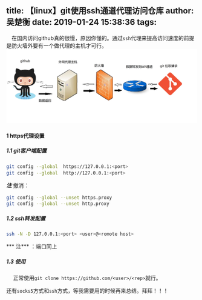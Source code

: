 title: 【linux】git使用ssh通道代理访问仓库
author: 吴楚衡
date: 2019-01-24 15:38:36
tags:
---

&emsp;在国内访问github真的很慢，原因你懂的。通过`ssh`代理来提高访问速度的前提是防火墙外要有一个做代理的主机才可行。
![](/images/20190125/20190124-235445.png)
<!--more-->

#### 1 https代理设置
##### 1.1 git客户端配置 
``` bash
git config --global  https://127.0.0.1:<port>
git config --global  http://127.0.0.1:<port>
```
***注*** 撤消： 
``` bash
git config --global --unset https.proxy
git config --global --unset http.proxy
```
##### 1.2 ssh转发配置
``` bash
ssh -N -D 127.0.0.1:<port> <user>@<romote host>
```
*** 注*** ：端口同上

##### 1.3 使用
&emsp; 正常使用`git clone https://github.com/<user>/<rep>`就行。

还有`socks5`方式和`ssh`方式，等我需要用的时候再来总结。拜拜！！！




